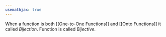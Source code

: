 ```yaml
---
usemathjax: true
---
```


When a function is both [[One-to-One Functions]] and [[Onto Functions]] it called *Bijection*. Function is called *Bijective*.
